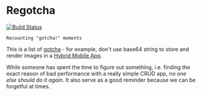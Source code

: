 # Regotcha

[![Build Status](https://travis-ci.com/kennyki/regotcha.svg?branch=master)](https://travis-ci.com/kennyki/regotcha)

```
Recounting "gotcha!" moments
```

This is a list of [gotcha](https://en.wikipedia.org/wiki/Gotcha_%28programming%29) - for example, don't use base64 string to store and render images in a [Hybrid Mobile App](http://developer.telerik.com/featured/what-is-a-hybrid-mobile-app).

While someone has spent the time to figure out something, i.e. finding the exact reason of bad performance with a really simple CRUD app, *no one else should do it again*. It also serve as a good reminder because we can be forgetful at times.
